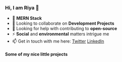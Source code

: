 ### Hi, I am Riya 👋

<!--
**riyagarwal/riyagarwal** is a ✨ _special_ ✨ repository because its `README.md` (this file) appears on your GitHub profile.

Here are some ideas to get you started:

- 🔭 I’m currently working on ...
- 🌱 I’m currently learning ...
- 👯 I’m looking to collaborate on ...
- 🤔 I’m looking for help with ...
- 💬 Ask me about ...
- 📫 How to reach me: ...
- 😄 Pronouns: ...
- ⚡ Fun fact: ...
-->

- 🌱 **MERN Stack**
- 👯 Looking to collaborate on **Development Projects**
- 🤔 Looking for help with contributing to **open-source**
- ⚡ **Social** and **environmental** matters intrigue me
- 📫 Get in touch with me here: [Twitter](https://twitter.com/RiyaAgarwal445) [LinkedIn](https://www.linkedin.com/in/riya-agarwal2311/)

#### Some of my nice little projects



